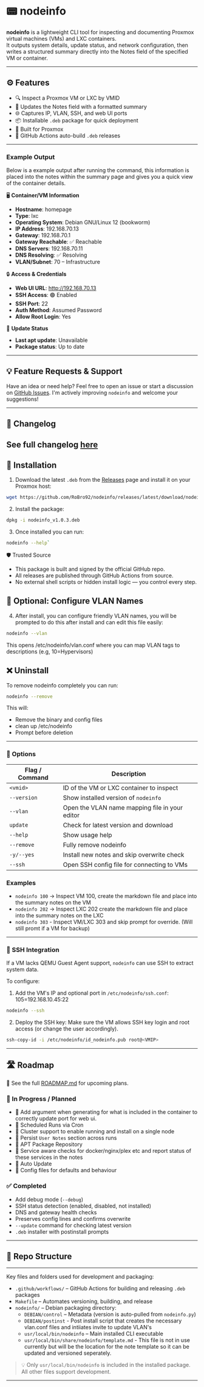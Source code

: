 # 📟 nodeinfo

**nodeinfo** is a lightweight CLI tool for inspecting and documenting Proxmox virtual machines (VMs) and LXC containers.  
It outputs system details, update status, and network configuration, then writes a structured summary directly into the Notes field of the specified VM or container.

---

## ⚙️ Features

- 🔍 Inspect a Proxmox VM or LXC by VMID  
- 📝 Updates the Notes field with a formatted summary  
- 🌐 Captures IP, VLAN, SSH, and web UI ports  
- 📦 Installable `.deb` package for quick deployment  
- 🧱 Built for Proxmox
- 🚀 GitHub Actions auto-build `.deb` releases 
---

### Example Output

Below is a example output after running the command, this information is placed into the notes within the summary page and gives you a quick view of the container details. 

 🖥️ **Container/VM Information**
 
 - **Hostname**: homepage
 - **Type**: lxc
 - **Operating System**: Debian GNU/Linux 12 (bookworm)
 - **IP Address**: 192.168.70.13
 - **Gateway**: 192.168.70.1
 - **Gateway Reachable**: ✅ Reachable
 - **DNS Servers**: 192.168.70.11
 - **DNS Resolving**: ✅ Resolving
 - **VLAN/Subnet**: 70 – Infrastructure
 
 🔒 **Access & Credentials**
 
 - **Web UI URL**: http://192.168.70.13
 - **SSH Access**: 🟢 Enabled
 - **SSH Port**: 22
 - **Auth Method**: Assumed Password
 - **Allow Root Login**: Yes
 
 🔄 **Update Status**
 
 - **Last apt update**: Unavailable
 - **Package status**: Up to date


---
## 💡 Feature Requests & Support

Have an idea or need help? Feel free to open an issue or start a discussion on [GitHub Issues](https://github.com/RoBro92/nodeinfo/issues). I'm actively improving `nodeinfo` and welcome your suggestions!

---
## 📘 Changelog

See full changelog [here](./CHANGELOG.md)
---
## 🚀 Installation

1. Download the latest `.deb` from the [Releases](https://github.com/RoBro92/nodeinfo/releases) page and install it on your Proxmox host:

```bash 
wget https://github.com/RoBro92/nodeinfo/releases/latest/download/nodeinfo_v1.0.3.deb
```
   
2. Install the package:

```bash
dpkg -i nodeinfo_v1.0.3.deb
```

3. Once installed you can run:

```bash
nodeinfo --help`
```

🛡️ Trusted Source

- This package is built and signed by the official GitHub repo.
- All releases are published through GitHub Actions from source.
- No external shell scripts or hidden install logic — you control every step.

## 🔧 Optional: Configure VLAN Names

4. After install, you can configure friendly VLAN names, you will be prompted to do this after install and can edit this file easily:

```bash
nodeinfo --vlan
```

This opens /etc/nodeinfo/vlan.conf where you can map VLAN tags to descriptions (e.g, 10=Hypervisors)

## ❌ Uninstall

To remove nodeinfo completely you can run:

```bash
nodeinfo --remove
```

This will:

- Remove the binary and config files
- clean up /etc/nodeinfo
- Prompt before deletion

---

### 🔧 Options
| Flag / Command    | Description                                      |
|-------------------|--------------------------------------------------|
| `<vmid>`          | ID of the VM or LXC container to inspect         |
| `--version`       | Show installed version of `nodeinfo`             |
| `--vlan`          | Open the VLAN name mapping file in your editor   |
| `update`          | Check for latest version and download            |
| `--help`          | Show usage help                                  |
| `--remove`        | Fully remove nodeinfo                            |
| `-y/--yes`        | Install new notes and skip overwrite check       |
| `--ssh`           | Open SSH config file for connecting to VMs       |

### Examples

- `nodeinfo 100` → Inspect VM 100, create the markdown file and place into the summary notes on the VM
- `nodeinfo 202` → Inspect LXC 202  create the markdown file and place into the summary notes on the LXC
- `nodeinfo 303` - Inspect VM/LXC 303 and skip prompt for override. (Will still promt if a VM for backup)

---
### 🔐 SSH Integration

If a VM lacks QEMU Guest Agent support, `nodeinfo` can use SSH to extract system data.

To configure:

1. Add the VM's IP and optional port in `/etc/nodeinfo/ssh.conf`: 105=192.168.10.45:22
```bash
nodeinfo --ssh
```
2. Deploy the SSH key: Make sure the VM allows SSH key login and root access (or change the user accordingly).
```bash
ssh-copy-id -i /etc/nodeinfo/id_nodeinfo.pub root@<VMIP>
```

---


## 🛣️ Roadmap

📅 See the full [ROADMAP.md](./ROADMAP.md) for upcoming plans.

### 🔄 In Progress / Planned
- 🔧 Add argument when generating for what is included in the container to correctly update port for web ui.
- 🔧 Scheduled Runs via Cron
- 🔧 Cluster support to enable running and install on a single node
- 📌 Persist `User Notes` section across runs
- 📌 APT Package Repository
- 📌 Service aware checks for docker/nginx/plex etc and report status of these services in the notes
- 📌 Auto Update
- 📌 Config files for defaults and behaviour 

### ✅ Completed
- Add debug mode (`--debug`)
- SSH status detection (enabled, disabled, not installed)
- DNS and gateway health checks
- Preserves config lines and confirms overwrite
- `--update` command for checking latest version
- `.deb` installer with postinstall prompts

---
  
## 📁 Repo Structure

---

Key files and folders used for development and packaging:

- `.github/workflows/` – GitHub Actions for building and releasing `.deb` packages  
- `Makefile` – Automates versioning, building, and release  
- `nodeinfo/` – Debian packaging directory:
  - `DEBIAN/control` – Metadata (version is auto-pulled from `nodeinfo.py`)  
  - `DEBIAN/postinst` - Post install script that creates the necessary vlan.conf files and intiiates invite to update VLAN's
  - `usr/local/bin/nodeinfo` – Main installed CLI executable  
  - `usr/local/bin/share/nodeinfo/template.md` - This file is not in use currently but will be the location for the note template so it can be updated and versioned seperately. 

> 💡 Only `usr/local/bin/nodeinfo` is included in the installed package. All other files support development.

---

